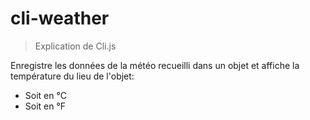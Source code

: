 # cli-weather

> Explication de Cli.js

Enregistre les données de la météo recueilli dans un objet et affiche la température du lieu de l'objet:
- Soit en °C
- Soit en °F